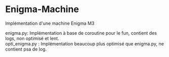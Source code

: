 # Enigma-Machine
Implémentation d'une machine Enigma M3

enigma.py: Implémentation à base de coroutine pour le fun, contient des logs, non optimisé et lent.<br>
opti_enigma.py : Implémentation beaucoup plus optimisé que enigma.py, ne contient psa de log.
